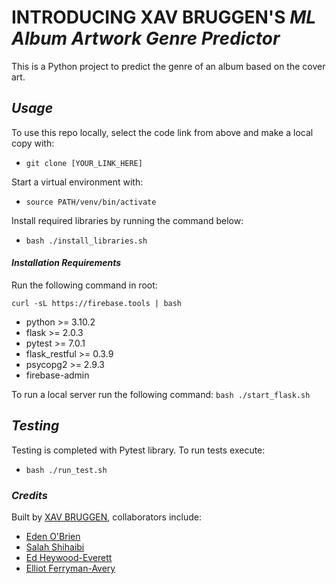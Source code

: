 # INTRODUCING XAV BRUGGEN'S _ML Album Artwork Genre Predictor_

This is a Python project to predict the genre of an album based on the cover art.

## _Usage_

To use this repo locally, select the code link from above and make a local copy with:

- `git clone [YOUR_LINK_HERE]`

Start a virtual environment with:

- `source PATH/venv/bin/activate`

Install required libraries by running the command below:

- `bash ./install_libraries.sh`

#### _Installation Requirements_

Run the following command in root:

`curl -sL https://firebase.tools | bash`

- python >= 3.10.2
- flask >= 2.0.3
- pytest >= 7.0.1
- flask_restful >= 0.3.9
- psycopg2 >= 2.9.3
- firebase-admin

To run a local server run the following command:
`bash ./start_flask.sh`

## _Testing_

Testing is completed with Pytest library. To run tests execute:

- `bash ./run_test.sh`

### _Credits_

Built by [XAV BRUGGEN](https://github.com/gravybru), collaborators include:

- [Eden O'Brien](https://github.com/eobr)
- [Salah Shihaibi](https://github.com/salah-shihaibi)
- [Ed Heywood-Everett](https://github.com/edheyev)
- [Elliot Ferryman-Avery](https://github.com/TermMC)
